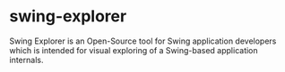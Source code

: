 # swing-explorer
Swing Explorer is an Open-Source tool for Swing application developers which is intended for visual exploring of a Swing-based application internals. 
